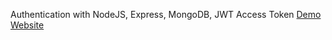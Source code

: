 Authentication with NodeJS, Express, MongoDB, JWT Access Token
[Demo Website](https://user-auth-totun.onrender.com/{:target="_blank"})
